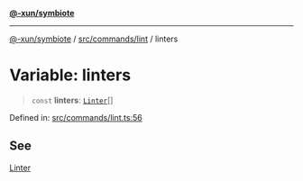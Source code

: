[**@-xun/symbiote**](../../../../README.md)

***

[@-xun/symbiote](../../../../README.md) / [src/commands/lint](../README.md) / linters

# Variable: linters

> `const` **linters**: [`Linter`](../enumerations/Linter.md)[]

Defined in: [src/commands/lint.ts:56](https://github.com/Xunnamius/symbiote/blob/03d0f5ec06412a1a9df5554ab91ab42206eb76e6/src/commands/lint.ts#L56)

## See

[Linter](../enumerations/Linter.md)
